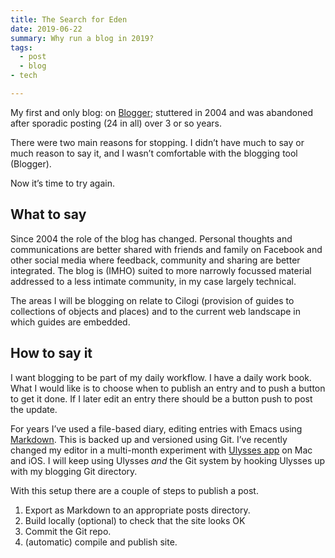 ```yaml
---
title: The Search for Eden
date: 2019-06-22
summary: Why run a blog in 2019?
tags:
  - post
  - blog
- tech

---
```

My first and only blog: on [Blogger][1]; stuttered in 2004 and was abandoned after sporadic posting (24 in all) over 3 or so years.

There were two main reasons for stopping.  I didn’t have much to say or much reason to say it, and I wasn’t comfortable with the blogging tool (Blogger).

Now it’s time to try again.

## What to say

Since 2004 the role of the blog has changed. Personal thoughts and communications are better shared with friends and family on Facebook and other social media where feedback, community and sharing are better integrated. The blog is (IMHO) suited to more narrowly focussed material addressed to a less intimate community, in my case largely technical.

The areas I will be blogging on relate to Cilogi (provision of guides to collections of objects and places) and to the current web landscape in which guides are embedded. 

## How to say it

I want blogging to be part of my daily workflow. I have a daily work book. What I would like is to choose when to publish an entry and to push a button to get it done. If I later edit an entry there should be a button push to post the update. 

For years I’ve used a file-based diary, editing entries with Emacs using [Markdown][2]. This is backed up and versioned using Git. I’ve recently changed my editor in a multi-month experiment with [Ulysses app][3] on Mac and iOS.  I will keep using Ulysses _and_ the Git system by hooking Ulysses up with my blogging Git directory.

With this setup there are a couple of steps to publish a post. 
1. Export as Markdown to an appropriate posts directory.
2. Build locally (optional) to check that the site looks OK
3. Commit the Git repo.
4. (automatic) compile and publish site.


[1]:	https://timniblett.blogspot.com/
[2]:	https://daringfireball.net/projects/markdown/
[3]:	https://ulysses.app/